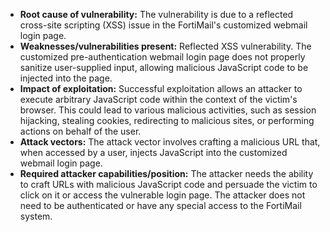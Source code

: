 - **Root cause of vulnerability:** The vulnerability is due to a reflected cross-site scripting (XSS) issue in the FortiMail's customized webmail login page.
- **Weaknesses/vulnerabilities present:** Reflected XSS vulnerability. The customized pre-authentication webmail login page does not properly sanitize user-supplied input, allowing malicious JavaScript code to be injected into the page.
- **Impact of exploitation:** Successful exploitation allows an attacker to execute arbitrary JavaScript code within the context of the victim's browser. This could lead to various malicious activities, such as session hijacking, stealing cookies, redirecting to malicious sites, or performing actions on behalf of the user.
- **Attack vectors:** The attack vector involves crafting a malicious URL that, when accessed by a user, injects JavaScript into the customized webmail login page.
- **Required attacker capabilities/position:** The attacker needs the ability to craft URLs with malicious JavaScript code and persuade the victim to click on it or access the vulnerable login page. The attacker does not need to be authenticated or have any special access to the FortiMail system.